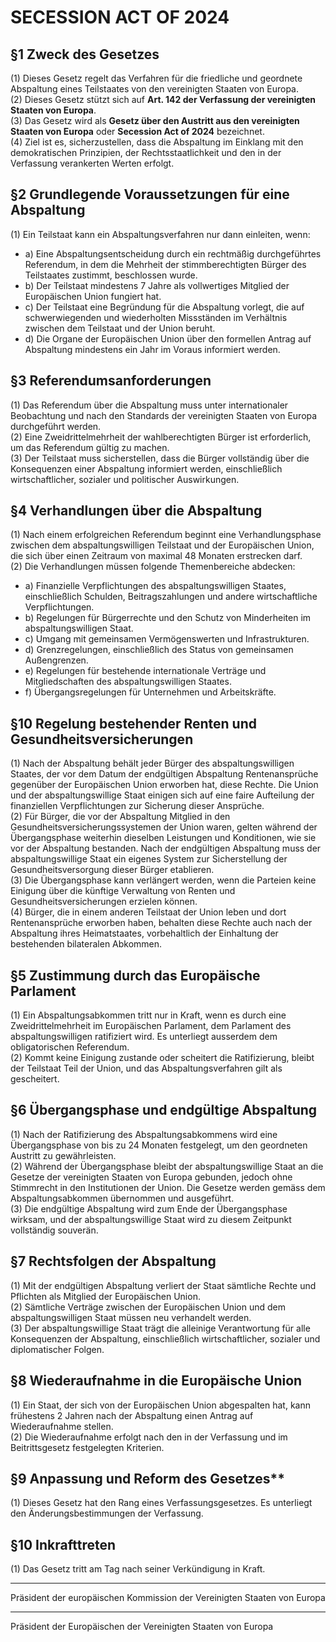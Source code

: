 # SECESSION ACT OF 2024

## §1 Zweck des Gesetzes
(1) Dieses Gesetz regelt das Verfahren für die friedliche und geordnete Abspaltung eines Teilstaates von den vereinigten Staaten von Europa.  
(2) Dieses Gesetz stützt sich auf **Art. 142 der Verfassung der vereinigten Staaten von Europa**.  
(3) Das Gesetz wird als **Gesetz über den Austritt aus den vereinigten Staaten von Europa** oder **Secession Act of 2024** bezeichnet.  
(4) Ziel ist es, sicherzustellen, dass die Abspaltung im Einklang mit den demokratischen Prinzipien, der Rechtsstaatlichkeit und den in der Verfassung verankerten Werten erfolgt.  

## §2 Grundlegende Voraussetzungen für eine Abspaltung
(1) Ein Teilstaat kann ein Abspaltungsverfahren nur dann einleiten, wenn:  
* a) Eine Abspaltungsentscheidung durch ein rechtmäßig durchgeführtes Referendum, in dem die Mehrheit der stimmberechtigten Bürger des Teilstaates zustimmt, beschlossen wurde.
* b) Der Teilstaat mindestens 7 Jahre als vollwertiges Mitglied der Europäischen Union fungiert hat.
* c) Der Teilstaat eine Begründung für die Abspaltung vorlegt, die auf schwerwiegenden und wiederholten Missständen im Verhältnis zwischen dem Teilstaat und der Union beruht.
* d) Die Organe der Europäischen Union über den formellen Antrag auf Abspaltung mindestens ein Jahr im Voraus informiert werden.

## §3 Referendumsanforderungen
(1) Das Referendum über die Abspaltung muss unter internationaler Beobachtung und nach den Standards der vereinigten Staaten von Europa durchgeführt werden.  
(2) Eine Zweidrittelmehrheit der wahlberechtigten Bürger ist erforderlich, um das Referendum gültig zu machen.  
(3) Der Teilstaat muss sicherstellen, dass die Bürger vollständig über die Konsequenzen einer Abspaltung informiert werden, einschließlich wirtschaftlicher, sozialer und politischer Auswirkungen.  

## §4 Verhandlungen über die Abspaltung
(1) Nach einem erfolgreichen Referendum beginnt eine Verhandlungsphase zwischen dem abspaltungswilligen Teilstaat und der Europäischen Union, die sich über einen Zeitraum von maximal 48 Monaten erstrecken darf.  
(2) Die Verhandlungen müssen folgende Themenbereiche abdecken:  
* a) Finanzielle Verpflichtungen des abspaltungswilligen Staates, einschließlich Schulden, Beitragszahlungen und andere wirtschaftliche Verpflichtungen.
* b) Regelungen für Bürgerrechte und den Schutz von Minderheiten im abspaltungswilligen Staat.
* c) Umgang mit gemeinsamen Vermögenswerten und Infrastrukturen.
* d) Grenzregelungen, einschließlich des Status von gemeinsamen Außengrenzen.
* e) Regelungen für bestehende internationale Verträge und Mitgliedschaften des abspaltungswilligen Staates.
* f) Übergangsregelungen für Unternehmen und Arbeitskräfte.

## §10 Regelung bestehender Renten und Gesundheitsversicherungen
(1) Nach der Abspaltung behält jeder Bürger des abspaltungswilligen Staates, der vor dem Datum der endgültigen Abspaltung Rentenansprüche gegenüber der Europäischen Union erworben hat, diese Rechte. Die Union und der abspaltungswillige Staat einigen sich auf eine faire Aufteilung der finanziellen Verpflichtungen zur Sicherung dieser Ansprüche.  
(2) Für Bürger, die vor der Abspaltung Mitglied in den Gesundheitsversicherungssystemen der Union waren, gelten während der Übergangsphase weiterhin dieselben Leistungen und Konditionen, wie sie vor der Abspaltung bestanden. Nach der endgültigen Abspaltung muss der abspaltungswillige Staat ein eigenes System zur Sicherstellung der Gesundheitsversorgung dieser Bürger etablieren.  
(3) Die Übergangsphase kann verlängert werden, wenn die Parteien keine Einigung über die künftige Verwaltung von Renten und Gesundheitsversicherungen erzielen können.  
(4) Bürger, die in einem anderen Teilstaat der Union leben und dort Rentenansprüche erworben haben, behalten diese Rechte auch nach der Abspaltung ihres Heimatstaates, vorbehaltlich der Einhaltung der bestehenden bilateralen Abkommen.  

## §5 Zustimmung durch das Europäische Parlament
(1) Ein Abspaltungsabkommen tritt nur in Kraft, wenn es durch eine Zweidrittelmehrheit im Europäischen Parlament, dem Parlament des abspaltungswilligen ratifiziert wird. Es unterliegt ausserdem dem obligatorischen Referendum.  
(2) Kommt keine Einigung zustande oder scheitert die Ratifizierung, bleibt der Teilstaat Teil der Union, und das Abspaltungsverfahren gilt als gescheitert.  

## §6 Übergangsphase und endgültige Abspaltung
(1) Nach der Ratifizierung des Abspaltungsabkommens wird eine Übergangsphase von bis zu 24 Monaten festgelegt, um den geordneten Austritt zu gewährleisten.  
(2) Während der Übergangsphase bleibt der abspaltungswillige Staat an die Gesetze der vereinigten Staaten von Europa  gebunden, jedoch ohne Stimmrecht in den Institutionen der Union. Die Gesetze werden gemäss dem Abspaltungsabkommen übernommen und ausgeführt.  
(3) Die endgültige Abspaltung wird zum Ende der Übergangsphase wirksam, und der abspaltungswillige Staat wird zu diesem Zeitpunkt vollständig souverän.  

## §7 Rechtsfolgen der Abspaltung
(1) Mit der endgültigen Abspaltung verliert der Staat sämtliche Rechte und Pflichten als Mitglied der Europäischen Union.  
(2) Sämtliche Verträge zwischen der Europäischen Union und dem abspaltungswilligen Staat müssen neu verhandelt werden.  
(3) Der abspaltungswillige Staat trägt die alleinige Verantwortung für alle Konsequenzen der Abspaltung, einschließlich wirtschaftlicher, sozialer und diplomatischer Folgen.  

## §8 Wiederaufnahme in die Europäische Union
(1) Ein Staat, der sich von der Europäischen Union abgespalten hat, kann frühestens 2 Jahren nach der Abspaltung einen Antrag auf Wiederaufnahme stellen.  
(2) Die Wiederaufnahme erfolgt nach den in der Verfassung und im Beitrittsgesetz festgelegten Kriterien.  


## §9 Anpassung und Reform des Gesetzes**
(1) Dieses Gesetz hat den Rang eines Verfassungsgesetzes. Es unterliegt den Änderungsbestimmungen der Verfassung.  

## §10 Inkrafttreten
(1) Das Gesetz tritt am Tag nach seiner Verkündigung in Kraft.  

_________________________________  
Präsident der europäischen Kommission der Vereinigten Staaten von Europa  


_________________________________  
Präsident der Europäischen der Vereinigten Staaten von Europa  
